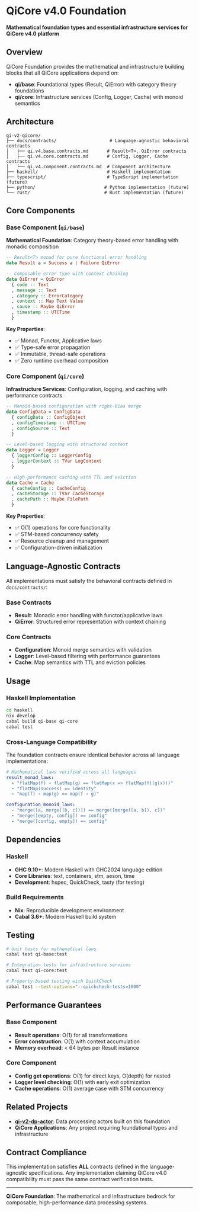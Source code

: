 # QiCore v4.0 Foundation

**Mathematical foundation types and essential infrastructure services for QiCore v4.0 platform**

## Overview

QiCore Foundation provides the mathematical and infrastructure building blocks that all QiCore applications depend on:

- **qi/base**: Foundational types (Result<T>, QiError) with category theory foundations
- **qi/core**: Infrastructure services (Config, Logger, Cache) with monoid semantics

## Architecture

```
qi-v2-qicore/
├── docs/contracts/                    # Language-agnostic behavioral contracts
│   ├── qi.v4.base.contracts.md       # Result<T>, QiError contracts
│   ├── qi.v4.core.contracts.md       # Config, Logger, Cache contracts  
│   └── qi.v4.component.contracts.md  # Component architecture
├── haskell/                          # Haskell implementation
├── typescript/                       # TypeScript implementation (future)
├── python/                          # Python implementation (future)
└── rust/                            # Rust implementation (future)
```

## Core Components

### Base Component (`qi/base`)

**Mathematical Foundation**: Category theory-based error handling with monadic composition

```haskell
-- Result<T> monad for pure functional error handling
data Result a = Success a | Failure QiError

-- Composable error type with context chaining
data QiError = QiError
  { code :: Text
  , message :: Text  
  , category :: ErrorCategory
  , context :: Map Text Value
  , cause :: Maybe QiError
  , timestamp :: UTCTime
  }
```

**Key Properties**:
- ✅ Monad, Functor, Applicative laws
- ✅ Type-safe error propagation  
- ✅ Immutable, thread-safe operations
- ✅ Zero runtime overhead composition

### Core Component (`qi/core`)

**Infrastructure Services**: Configuration, logging, and caching with performance contracts

```haskell
-- Monoid-based configuration with right-bias merge
data ConfigData = ConfigData 
  { configData :: ConfigObject
  , configTimestamp :: UTCTime
  , configSource :: Text
  }

-- Level-based logging with structured context
data Logger = Logger
  { loggerConfig :: LoggerConfig  
  , loggerContext :: TVar LogContext
  }

-- High-performance caching with TTL and eviction
data Cache = Cache
  { cacheConfig :: CacheConfig
  , cacheStorage :: TVar CacheStorage
  , cachePath :: Maybe FilePath
  }
```

**Key Properties**:
- ✅ O(1) operations for core functionality
- ✅ STM-based concurrency safety
- ✅ Resource cleanup and management
- ✅ Configuration-driven initialization

## Language-Agnostic Contracts

All implementations must satisfy the behavioral contracts defined in `docs/contracts/`:

### Base Contracts
- **Result<T>**: Monadic error handling with functor/applicative laws
- **QiError**: Structured error representation with context chaining

### Core Contracts  
- **Configuration**: Monoid merge semantics with validation
- **Logger**: Level-based filtering with performance guarantees
- **Cache**: Map semantics with TTL and eviction policies

## Usage

### Haskell Implementation

```bash
cd haskell
nix develop
cabal build qi-base qi-core
cabal test
```

### Cross-Language Compatibility

The foundation contracts ensure identical behavior across all language implementations:

```yaml
# Mathematical laws verified across all languages
result_monad_laws:
  - "flatMap(f) ∘ flatMap(g) == flatMap(x => flatMap(f)(g(x)))"
  - "flatMap(success) == identity"
  - "map(f) ∘ map(g) == map(f ∘ g)"

configuration_monoid_laws:
  - "merge([a, merge([b, c])]) == merge([merge([a, b]), c])" 
  - "merge([empty, config]) == config"
  - "merge([config, empty]) == config"
```

## Dependencies

### Haskell
- **GHC 9.10+**: Modern Haskell with GHC2024 language edition
- **Core Libraries**: text, containers, stm, aeson, time
- **Development**: hspec, QuickCheck, tasty (for testing)

### Build Requirements
- **Nix**: Reproducible development environment
- **Cabal 3.6+**: Modern Haskell build system

## Testing

```bash
# Unit tests for mathematical laws
cabal test qi-base:test

# Integration tests for infrastructure services  
cabal test qi-core:test

# Property-based testing with QuickCheck
cabal test --test-options="--quickcheck-tests=1000"
```

## Performance Guarantees

### Base Component
- **Result operations**: O(1) for all transformations
- **Error construction**: O(1) with context accumulation
- **Memory overhead**: < 64 bytes per Result instance

### Core Component  
- **Config get operations**: O(1) for direct keys, O(depth) for nested
- **Logger level checking**: O(1) with early exit optimization
- **Cache operations**: O(1) average case with STM concurrency

## Related Projects

- **[qi-v2-dp-actor](../qi-v2-dp-actor)**: Data processing actors built on this foundation
- **QiCore Applications**: Any project requiring foundational types and infrastructure

## Contract Compliance

This implementation satisfies **ALL** contracts defined in the language-agnostic specifications. Any implementation claiming QiCore v4.0 compatibility must pass the same contract verification tests.

---

**QiCore Foundation**: The mathematical and infrastructure bedrock for composable, high-performance data processing systems.